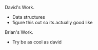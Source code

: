 David's Work.
- Data structures
- figure this out so its actually good like




Brian's Work.
- Try be as cool as david